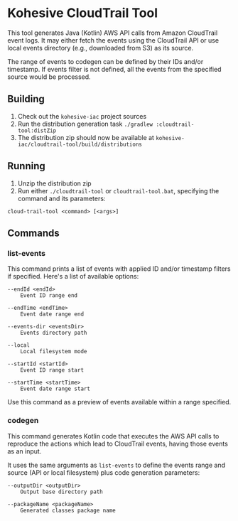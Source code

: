 # Kohesive CloudTrail Tool

This tool generates Java (Kotlin) AWS API calls from Amazon CloudTrail event logs. It may either fetch the events using the CloudTrail API or use local events directory (e.g., downloaded from S3) as its source.

The range of events to codegen can be defined by their IDs and/or timestamp. If events filter is not defined, all the events from the specified source would be processed.
  
## Building
  
1. Check out the `kohesive-iac` project sources
2. Run the distribution generation task `./gradlew :cloudtrail-tool:distZip`
3. The distribution zip should now be available at `kohesive-iac/cloudtrail-tool/build/distributions`

## Running

1. Unzip the distribution zip
2. Run either `./cloudtrail-tool` or `cloudtrail-tool.bat`, specifying the command and its parameters:

`cloud-trail-tool <command> [<args>]`

## Commands

### list-events

This command prints a list of events with applied ID and/or timestamp filters if specified. Here's a list of available options:

```
--endId <endId>
    Event ID range end

--endTime <endTime>
    Event date range end

--events-dir <eventsDir>
    Events directory path

--local
    Local filesystem mode

--startId <startId>
    Event ID range start

--startTime <startTime>
    Event date range start
```

Use this command as a preview of events available within a range specified. 

### codegen

This command generates Kotlin code that executes the AWS API calls to reproduce the actions which lead to CloudTrail events, having those events as an input.
 
It uses the same arguments as `list-events` to define the events range and source (API or local filesystem) plus code generation parameters:
 
```
--outputDir <outputDir>
    Output base directory path

--packageName <packageName>
    Generated classes package name
``` 